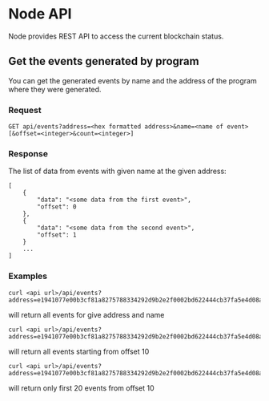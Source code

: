 # Node API

Node provides REST API to access the current blockchain status.

## Get the events generated by program
You can get the generated events by name and the address of the program where they were generated.

### Request

`GET api/events?address=<hex formatted address>&name=<name of event>[&offset=<integer>&count=<integer>]`

### Response

The list of data from events with given name at the given address:
```
[
    {
        "data": "<some data from the first event>",
        "offset": 0
    },
    {
        "data": "<some data from the second event>",
        "offset": 1
    }
    ...
]
```

### Examples
```
curl <api url>/api/events?address=e1941077e00b3cf81a8275788334292d9b2e2f0002bd622444cb37fa5e4d08a0&name=myevent
```
will return all events for give address and name

```
curl <api url>/api/events?address=e1941077e00b3cf81a8275788334292d9b2e2f0002bd622444cb37fa5e4d08a0&name=myevent&offset=10
```
will return all events starting from offset 10

```
curl <api url>/api/events?address=e1941077e00b3cf81a8275788334292d9b2e2f0002bd622444cb37fa5e4d08a0&name=myevent&offset=10&count=20
```
will return only first 20 events from offset 10